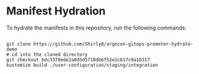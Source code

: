 
# Manifest Hydration

To hydrate the manifests in this repository, run the following commands:

```shell

git clone https://github.com/Shirly8/argocon-gitops-promoter-hydrate-demo
# cd into the cloned directory
git checkout bdc3379ede2a0d5d5718db6f52e1c617c9a10317
kustomize build ./user-configuration/staging/integration
```